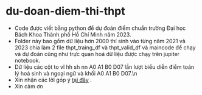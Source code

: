 # du-doan-diem-thi-thpt
+ Code được viết bằng python để dự đoán điểm chuẩn trường Đại học Bách Khoa Thành phố Hồ Chí Minh năm 2023.
+ Folder này bao gồm dữ liệu hơn 2000 thí sinh vào từng năm 2021 và 2023 chia làm 2 file thpt_traing_df và thpt_valid_df
và maincode để chạy và dự đoán cũng như trực quan hoá dữ liệu được chạy trên jupiter notebook.
+ Dữ liệu các cột to vl hh sh nn A0 A1 B0 D07 lần lượt biểu diễn điểm toán lý hoá sinh và ngoại ngữ và khối A0 A1 B0 D07.\n
+ Xin nhận các lời góp ý [tại đây](mailto:Khang.phan24112hcmut.edu.vn) .
+ Xin cảm ơn
